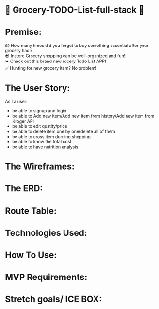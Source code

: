 # 🥨 Grocery-TODO-List-full-stack 🥨

# Premise:
😱 How many times did you forget to buy something essential after your grocery haul?<br/>
😎 Instore Grocery shopping can be well-organized and fun!!!<br/>
⏩ Check out this brand new rocery Todo List APP! <br/>
✅ Hunting for new grocery item? No problem!<br/>

# The User Story:
As I a user:
- be able to signup and login
- be able to Add new item/Add new item from history/Add new item from Kroger API
- be able to edit quatity/price 
- be able to delete item one by one/delete all of them
- be able to cross item durning shopping
- be able to know the total cost
- be able to have nutrition analysis


# The Wireframes:

# The ERD:

# Route Table:

# Technologies Used:

# How To Use:

# MVP Requirements:


# Stretch goals/ ICE BOX:

